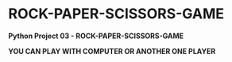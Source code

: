 # ROCK-PAPER-SCISSORS-GAME

**Python Project 03 - ROCK-PAPER-SCISSORS-GAME**   

**YOU CAN PLAY WITH COMPUTER OR ANOTHER ONE PLAYER**

